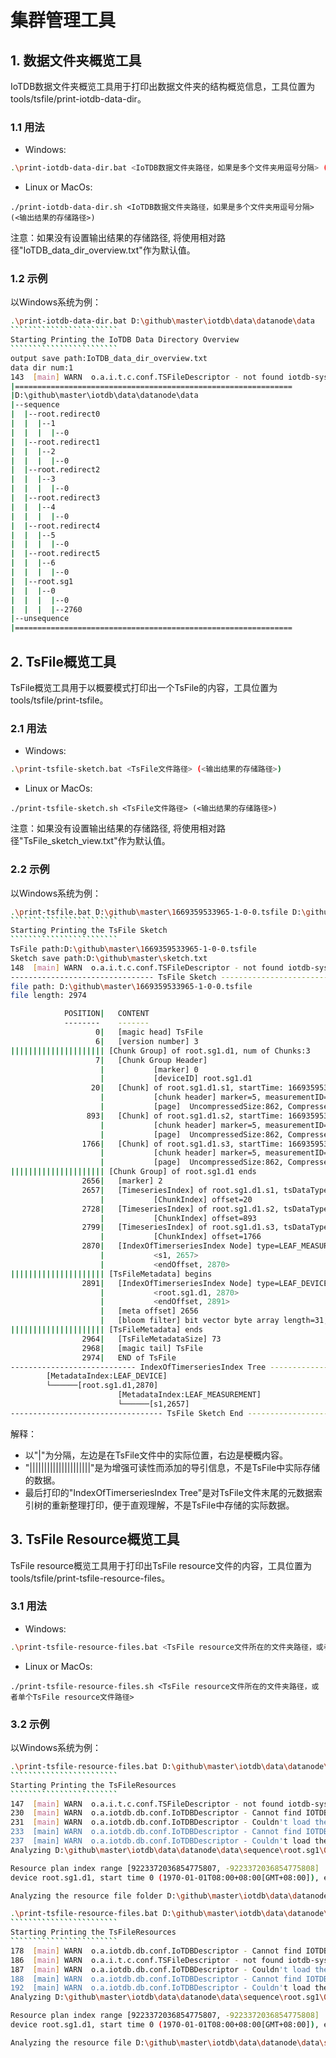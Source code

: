 <!--

    Licensed to the Apache Software Foundation (ASF) under one
    or more contributor license agreements.  See the NOTICE file
    distributed with this work for additional information
    regarding copyright ownership.  The ASF licenses this file
    to you under the Apache License, Version 2.0 (the
    "License"); you may not use this file except in compliance
    with the License.  You may obtain a copy of the License at
    
        http://www.apache.org/licenses/LICENSE-2.0
    
    Unless required by applicable law or agreed to in writing,
    software distributed under the License is distributed on an
    "AS IS" BASIS, WITHOUT WARRANTIES OR CONDITIONS OF ANY
    KIND, either express or implied.  See the License for the
    specific language governing permissions and limitations
    under the License.

-->

# 集群管理工具

## 1. 数据文件夹概览工具

IoTDB数据文件夹概览工具用于打印出数据文件夹的结构概览信息，工具位置为 tools/tsfile/print-iotdb-data-dir。

### 1.1 用法

-   Windows:

```bash
.\print-iotdb-data-dir.bat <IoTDB数据文件夹路径，如果是多个文件夹用逗号分隔> (<输出结果的存储路径>) 
```

-   Linux or MacOs:

```shell
./print-iotdb-data-dir.sh <IoTDB数据文件夹路径，如果是多个文件夹用逗号分隔> (<输出结果的存储路径>)
```

注意：如果没有设置输出结果的存储路径, 将使用相对路径"IoTDB_data_dir_overview.txt"作为默认值。

### 1.2 示例

以Windows系统为例：

`````````````````````````bash
.\print-iotdb-data-dir.bat D:\github\master\iotdb\data\datanode\data
````````````````````````
Starting Printing the IoTDB Data Directory Overview
````````````````````````
output save path:IoTDB_data_dir_overview.txt
data dir num:1
143  [main] WARN  o.a.i.t.c.conf.TSFileDescriptor - not found iotdb-system.properties, use the default configs.
|==============================================================
|D:\github\master\iotdb\data\datanode\data
|--sequence
|  |--root.redirect0
|  |  |--1
|  |  |  |--0
|  |--root.redirect1
|  |  |--2
|  |  |  |--0
|  |--root.redirect2
|  |  |--3
|  |  |  |--0
|  |--root.redirect3
|  |  |--4
|  |  |  |--0
|  |--root.redirect4
|  |  |--5
|  |  |  |--0
|  |--root.redirect5
|  |  |--6
|  |  |  |--0
|  |--root.sg1
|  |  |--0
|  |  |  |--0
|  |  |  |--2760
|--unsequence
|==============================================================
`````````````````````````

## 2. TsFile概览工具

TsFile概览工具用于以概要模式打印出一个TsFile的内容，工具位置为 tools/tsfile/print-tsfile。

### 2.1 用法

-   Windows:

```bash
.\print-tsfile-sketch.bat <TsFile文件路径> (<输出结果的存储路径>) 
```

-   Linux or MacOs:

```shell
./print-tsfile-sketch.sh <TsFile文件路径> (<输出结果的存储路径>) 
```

注意：如果没有设置输出结果的存储路径, 将使用相对路径"TsFile_sketch_view.txt"作为默认值。

### 2.2 示例

以Windows系统为例：

`````````````````````````bash
.\print-tsfile.bat D:\github\master\1669359533965-1-0-0.tsfile D:\github\master\sketch.txt
````````````````````````
Starting Printing the TsFile Sketch
````````````````````````
TsFile path:D:\github\master\1669359533965-1-0-0.tsfile
Sketch save path:D:\github\master\sketch.txt
148  [main] WARN  o.a.i.t.c.conf.TSFileDescriptor - not found iotdb-system.properties, use the default configs.
-------------------------------- TsFile Sketch --------------------------------
file path: D:\github\master\1669359533965-1-0-0.tsfile
file length: 2974

            POSITION|   CONTENT
            --------    -------
                   0|   [magic head] TsFile
                   6|   [version number] 3
||||||||||||||||||||| [Chunk Group] of root.sg1.d1, num of Chunks:3
                   7|   [Chunk Group Header]
                    |           [marker] 0
                    |           [deviceID] root.sg1.d1
                  20|   [Chunk] of root.sg1.d1.s1, startTime: 1669359533948 endTime: 1669359534047 count: 100 [minValue:-9032452783138882770,maxValue:9117677033041335123,firstValue:7068645577795875906,lastValue:-5833792328174747265,sumValue:5.795959009889246E19]
                    |           [chunk header] marker=5, measurementID=s1, dataSize=864, dataType=INT64, compressionType=SNAPPY, encodingType=RLE
                    |           [page]  UncompressedSize:862, CompressedSize:860
                 893|   [Chunk] of root.sg1.d1.s2, startTime: 1669359533948 endTime: 1669359534047 count: 100 [minValue:-8806861312244965718,maxValue:9192550740609853234,firstValue:1150295375739457693,lastValue:-2839553973758938646,sumValue:8.2822564314572677E18]
                    |           [chunk header] marker=5, measurementID=s2, dataSize=864, dataType=INT64, compressionType=SNAPPY, encodingType=RLE
                    |           [page]  UncompressedSize:862, CompressedSize:860
                1766|   [Chunk] of root.sg1.d1.s3, startTime: 1669359533948 endTime: 1669359534047 count: 100 [minValue:-9076669333460323191,maxValue:9175278522960949594,firstValue:2537897870994797700,lastValue:7194625271253769397,sumValue:-2.126008424849926E19]
                    |           [chunk header] marker=5, measurementID=s3, dataSize=864, dataType=INT64, compressionType=SNAPPY, encodingType=RLE
                    |           [page]  UncompressedSize:862, CompressedSize:860
||||||||||||||||||||| [Chunk Group] of root.sg1.d1 ends
                2656|   [marker] 2
                2657|   [TimeseriesIndex] of root.sg1.d1.s1, tsDataType:INT64, startTime: 1669359533948 endTime: 1669359534047 count: 100 [minValue:-9032452783138882770,maxValue:9117677033041335123,firstValue:7068645577795875906,lastValue:-5833792328174747265,sumValue:5.795959009889246E19]
                    |           [ChunkIndex] offset=20
                2728|   [TimeseriesIndex] of root.sg1.d1.s2, tsDataType:INT64, startTime: 1669359533948 endTime: 1669359534047 count: 100 [minValue:-8806861312244965718,maxValue:9192550740609853234,firstValue:1150295375739457693,lastValue:-2839553973758938646,sumValue:8.2822564314572677E18]
                    |           [ChunkIndex] offset=893
                2799|   [TimeseriesIndex] of root.sg1.d1.s3, tsDataType:INT64, startTime: 1669359533948 endTime: 1669359534047 count: 100 [minValue:-9076669333460323191,maxValue:9175278522960949594,firstValue:2537897870994797700,lastValue:7194625271253769397,sumValue:-2.126008424849926E19]
                    |           [ChunkIndex] offset=1766
                2870|   [IndexOfTimerseriesIndex Node] type=LEAF_MEASUREMENT
                    |           <s1, 2657>
                    |           <endOffset, 2870>
||||||||||||||||||||| [TsFileMetadata] begins
                2891|   [IndexOfTimerseriesIndex Node] type=LEAF_DEVICE
                    |           <root.sg1.d1, 2870>
                    |           <endOffset, 2891>
                    |   [meta offset] 2656
                    |   [bloom filter] bit vector byte array length=31, filterSize=256, hashFunctionSize=5
||||||||||||||||||||| [TsFileMetadata] ends
                2964|   [TsFileMetadataSize] 73
                2968|   [magic tail] TsFile
                2974|   END of TsFile
---------------------------- IndexOfTimerseriesIndex Tree -----------------------------
        [MetadataIndex:LEAF_DEVICE]
        └──────[root.sg1.d1,2870]
                        [MetadataIndex:LEAF_MEASUREMENT]
                        └──────[s1,2657]
---------------------------------- TsFile Sketch End ----------------------------------
`````````````````````````

解释：

-   以"|"为分隔，左边是在TsFile文件中的实际位置，右边是梗概内容。
-   "|||||||||||||||||||||"是为增强可读性而添加的导引信息，不是TsFile中实际存储的数据。
-   最后打印的"IndexOfTimerseriesIndex Tree"是对TsFile文件末尾的元数据索引树的重新整理打印，便于直观理解，不是TsFile中存储的实际数据。

## 3. TsFile Resource概览工具

TsFile resource概览工具用于打印出TsFile resource文件的内容，工具位置为 tools/tsfile/print-tsfile-resource-files。

### 3.1 用法

-   Windows:

```bash
.\print-tsfile-resource-files.bat <TsFile resource文件所在的文件夹路径，或者单个TsFile resource文件路径>
```

-   Linux or MacOs:

```
./print-tsfile-resource-files.sh <TsFile resource文件所在的文件夹路径，或者单个TsFile resource文件路径> 
```

### 3.2 示例

以Windows系统为例：

`````````````````````````bash
.\print-tsfile-resource-files.bat D:\github\master\iotdb\data\datanode\data\sequence\root.sg1\0\0
````````````````````````
Starting Printing the TsFileResources
````````````````````````
147  [main] WARN  o.a.i.t.c.conf.TSFileDescriptor - not found iotdb-system.properties, use the default configs.
230  [main] WARN  o.a.iotdb.db.conf.IoTDBDescriptor - Cannot find IOTDB_HOME or IOTDB_CONF environment variable when loading config file iotdb-system.properties, use default configuration
231  [main] WARN  o.a.iotdb.db.conf.IoTDBDescriptor - Couldn't load the configuration iotdb-system.properties from any of the known sources.
233  [main] WARN  o.a.iotdb.db.conf.IoTDBDescriptor - Cannot find IOTDB_HOME or IOTDB_CONF environment variable when loading config file iotdb-system.properties, use default configuration
237  [main] WARN  o.a.iotdb.db.conf.IoTDBDescriptor - Couldn't load the configuration iotdb-system.properties from any of the known sources.
Analyzing D:\github\master\iotdb\data\datanode\data\sequence\root.sg1\0\0\1669359533489-1-0-0.tsfile ...

Resource plan index range [9223372036854775807, -9223372036854775808]
device root.sg1.d1, start time 0 (1970-01-01T08:00+08:00[GMT+08:00]), end time 99 (1970-01-01T08:00:00.099+08:00[GMT+08:00])

Analyzing the resource file folder D:\github\master\iotdb\data\datanode\data\sequence\root.sg1\0\0 finished.
`````````````````````````

`````````````````````````bash
.\print-tsfile-resource-files.bat D:\github\master\iotdb\data\datanode\data\sequence\root.sg1\0\0\1669359533489-1-0-0.tsfile.resource
````````````````````````
Starting Printing the TsFileResources
````````````````````````
178  [main] WARN  o.a.iotdb.db.conf.IoTDBDescriptor - Cannot find IOTDB_HOME or IOTDB_CONF environment variable when loading config file iotdb-system.properties, use default configuration
186  [main] WARN  o.a.i.t.c.conf.TSFileDescriptor - not found iotdb-system.properties, use the default configs.
187  [main] WARN  o.a.iotdb.db.conf.IoTDBDescriptor - Couldn't load the configuration iotdb-system.properties from any of the known sources.
188  [main] WARN  o.a.iotdb.db.conf.IoTDBDescriptor - Cannot find IOTDB_HOME or IOTDB_CONF environment variable when loading config file iotdb-system.properties, use default configuration
192  [main] WARN  o.a.iotdb.db.conf.IoTDBDescriptor - Couldn't load the configuration iotdb-system.properties from any of the known sources.
Analyzing D:\github\master\iotdb\data\datanode\data\sequence\root.sg1\0\0\1669359533489-1-0-0.tsfile ...

Resource plan index range [9223372036854775807, -9223372036854775808]
device root.sg1.d1, start time 0 (1970-01-01T08:00+08:00[GMT+08:00]), end time 99 (1970-01-01T08:00:00.099+08:00[GMT+08:00])

Analyzing the resource file D:\github\master\iotdb\data\datanode\data\sequence\root.sg1\0\0\1669359533489-1-0-0.tsfile.resource finished.
`````````````````````````
